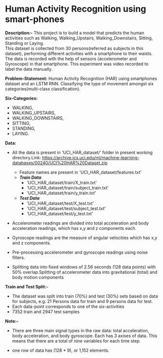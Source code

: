 # Human Activity Recognition using smart-phones

**Description:-**
This project is to build a model that predicts the human activities such as Walking, Walking_Upstairs, Walking_Downstairs, Sitting, Standing or Laying.<br/>This dataset is collected from 30 persons(referred as subjects in this dataset), performing different activities with a smartphone to their waists. The data is recorded with the help of sensors (accelerometer and Gyroscope) in that smartphone. This experiment was video recorded to label the data manually.

**Problem-Statement:**
Human Activity Recognition (HAR) using smartphones dataset and an LSTM RNN. Classifying the type of movement amongst six categories(multi-class classification).

**Six-Categories:**
 
* WALKING,
* WALKING_UPSTAIRS,
* WALKING_DOWNSTAIRS,
* SITTING,
* STANDING,
* LAYING.


**Data:**
* All the data is present in 'UCI_HAR_dataset/' folder in present working directory.Link: https://archive.ics.uci.edu/ml/machine-learning-databases/00240/UCI%20HAR%20Dataset.zip
     - Feature names are present in 'UCI_HAR_dataset/features.txt'
     - ___Train Data___
         - 'UCI_HAR_dataset/train/X_train.txt'
         - 'UCI_HAR_dataset/train/subject_train.txt'
         - 'UCI_HAR_dataset/train/y_train.txt'
     - ___Test Data___
         - 'UCI_HAR_dataset/test/X_test.txt'
         - 'UCI_HAR_dataset/test/subject_test.txt'
         - 'UCI_HAR_dataset/test/y_test.txt'

* Accelerometer readings are divided into total acceleration and body acceleration readings, which has x,y and z components each.
* Gyroscope readings are the measure of angular velocities which has x,y and z components.
* Pre-processing accelerometer and gyroscope readings using noise filters.
* Splitting data into fixed windows of 2.56 seconds (128 data points) with 50% overlap.Splitting of accelerometer data into gravitational (total) and body motion components

**Train and Test Split:-**

* The dataset was split into train (70%) and test (30%) sets based on data for subjects, e.g. 21 Persons data for train and 9 persons data for test.
* Each data-point corresponds to one of the six-activities
* 7352 train and 2947 test samples


**Note:-**
* There are three main signal types in the raw data: total acceleration, body acceleration, and body gyroscope. Each has 3 axises of data. This means that there are a total of nine variables for each time step.

* one row of data has (128 * 9), or 1,152 elements.
